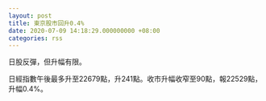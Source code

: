 ```yaml
---
layout: post
title: 東京股市回升0.4%
date: 2020-07-09 14:18:29.000000000 +08:00
categories: rss
---
```


日股反彈，但升幅有限。

日經指數午後最多升至22679點，升241點。收市升幅收窄至90點，報22529點，升幅0.4%。
